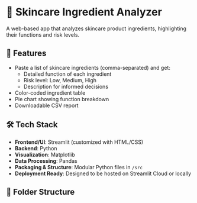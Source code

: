 # 🧴 Skincare Ingredient Analyzer

A web-based app that analyzes skincare product ingredients, highlighting their functions and risk levels.

## 🚀 Features

- Paste a list of skincare ingredients (comma-separated) and get:
  - Detailed function of each ingredient
  - Risk level: Low, Medium, High
  - Description for informed decisions
- Color-coded ingredient table
- Pie chart showing function breakdown
- Downloadable CSV report

## 🛠️ Tech Stack

- **Frontend/UI**: Streamlit (customized with HTML/CSS)
- **Backend**: Python
- **Visualization**: Matplotlib
- **Data Processing**: Pandas
- **Packaging & Structure**: Modular Python files in `/src`
- **Deployment Ready**: Designed to be hosted on Streamlit Cloud or locally

## 📂 Folder Structure

